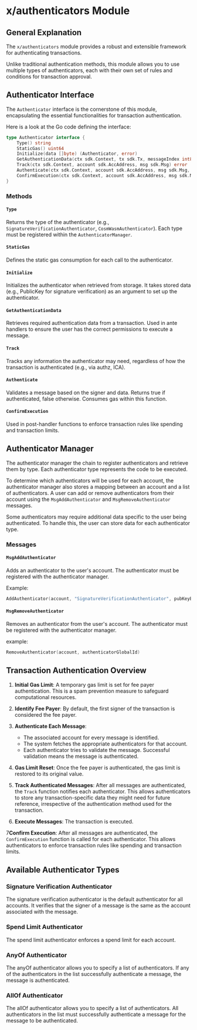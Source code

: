 # x/authenticators Module

## General Explanation

The `x/authenticators` module provides a robust and extensible framework for authenticating transactions. 

Unlike traditional authentication methods, this module allows you to use multiple types of authenticators,
each with their own set of rules and conditions for transaction approval.

## Authenticator Interface

The `Authenticator` interface is the cornerstone of this module, encapsulating the essential functionalities 
for transaction authentication.

Here is a look at the Go code defining the interface:

```go
type Authenticator interface {
    Type() string
    StaticGas() uint64
    Initialize(data []byte) (Authenticator, error)
    GetAuthenticationData(ctx sdk.Context, tx sdk.Tx, messageIndex int8, simulate bool) (AuthenticatorData, error)
    Track(ctx sdk.Context, account sdk.AccAddress, msg sdk.Msg) error
    Authenticate(ctx sdk.Context, account sdk.AccAddress, msg sdk.Msg, authenticationData AuthenticatorData) AuthenticationResult
    ConfirmExecution(ctx sdk.Context, account sdk.AccAddress, msg sdk.Msg, authenticationData AuthenticatorData) ConfirmationResult
}
```
### Methods

#### `Type`
Returns the type of the authenticator (e.g., `SignatureVerificationAuthenticator`, `CosmWasmAuthenticator`). Each type must be registered within the `AuthenticatorManager`.

#### `StaticGas`
Defines the static gas consumption for each call to the authenticator.

#### `Initialize`
Initializes the authenticator when retrieved from storage. It takes stored data (e.g., PublicKey for signature verification) as an argument to set up the authenticator.

#### `GetAuthenticationData`
Retrieves required authentication data from a transaction. Used in ante handlers to ensure the user has the correct permissions to execute a message.

#### `Track`
Tracks any information the authenticator may need, regardless of how the transaction is authenticated (e.g., via authz, ICA).

#### `Authenticate`
Validates a message based on the signer and data. Returns true if authenticated, false otherwise. Consumes gas within this function.

#### `ConfirmExecution`
Used in post-handler functions to enforce transaction rules like spending and transaction limits.

## Authenticator Manager

The authenticator manager the chain to register authenticators and retrieve them by type. Each authenticator type
represents the code to be executed. 

To determine which authenticators will be used for each account, the authenticator manager also stores a mapping 
between an account and a list of authenticators. A user can add or remove authenticators from their account using the
`MsgAddAuthenticator` and `MsgRemoveAuthenticator` messages.

Some authenticators may require additional data specific to the user being authenticated. To handle this, the user
can store data for each authenticator type. 

### Messages

#### `MsgAddAuthenticator`
Adds an authenticator to the user's account. The authenticator must be registered with the authenticator manager.

Example:

```go
AddAuthenticator(account, "SignatureVerificationAuthenticator", pubKeyBytes) 
```

#### `MsgRemoveAuthenticator`
Removes an authenticator from the user's account. The authenticator must be registered with the authenticator manager.

example:

```go
RemoveAuthenticator(account, authenticatorGlobalId)
``` 

## Transaction Authentication Overview

1. **Initial Gas Limit**: A temporary gas limit is set for fee payer authentication. This is a spam prevention measure to safeguard computational resources.

2. **Identify Fee Payer**: By default, the first signer of the transaction is considered the fee payer.

3. **Authenticate Each Message**:
    - The associated account for every message is identified.
    - The system fetches the appropriate authenticators for that account.
    - Each authenticator tries to validate the message. Successful validation means the message is authenticated.

4. **Gas Limit Reset**: Once the fee payer is authenticated, the gas limit is restored to its original value.

5. **Track Authenticated Messages**: After all messages are authenticated, the `Track` function notifies each authenticator. This allows authenticators to store any transaction-specific data they might need for future reference, irrespective of the authentication method used for the transaction.

6. **Execute Messages**: The transaction is executed.

7**Confirm Execution**: After all messages are authenticated, the `ConfirmExecution` function is called for each authenticator. This allows authenticators to enforce transaction rules like spending and transaction limits.

## Available Authenticator Types

### Signature Verification Authenticator

The signature verification authenticator is the default authenticator for all accounts. It verifies that the signer of a message is the same as the account associated with the message.

### Spend Limit Authenticator

The spend limit authenticator enforces a spend limit for each account. 

### AnyOf Authenticator

The anyOf authenticator allows you to specify a list of authenticators. If any of the authenticators in the list successfully authenticate a message, the message is authenticated.

### AllOf Authenticator

The allOf authenticator allows you to specify a list of authenticators. All authenticators in the list must successfully authenticate a message for the message to be authenticated.

